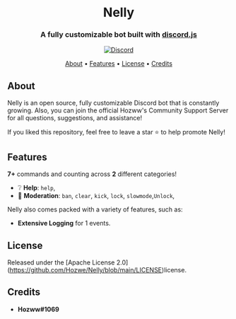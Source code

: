 <h1 align="center">
  <br>
  Nelly
  <br>
</h1>

<h3 align=center>A fully customizable bot built with <a href=https://github.com/discordjs/discord.js>discord.js</a></h3>

<div align=center>

 [![Discord](https://img.shields.io/discord/792957761494712360.svg?label=&logo=discord&logoColor=ffffff&color=7389D8&labelColor=6A7EC2)](https://discord.gg/qrJU8amZFz)

</div>
  
<p align="center">
  <a href="#about">About</a>
  •
  <a href="#Features">Features</a>
  •
  <a href="#license">License</a>
  •
  <a href="#credits">Credits</a>
</p>

## About
Nelly is an open source, fully customizable Discord bot that is constantly growing. Also, you can join the official Hozww's Community Support Server for all questions, suggestions, and assistance! 

If you liked this repository, feel free to leave a star ⭐ to help promote Nelly!

## Features

**7+** commands and counting across **2** different categories!

*   ❔  **Help**: `help`,
*   🚓  **Moderation**: `ban`, `clear`, `kick`, `lock`, `slowmode`,`Unlock`, 

Nelly also comes packed with a variety of features, such as:

* **Extensive Logging** for 1 events.

## License
Released under the [Apache License 2.0] (https://github.com/Hozwe/Nelly/blob/main/LICENSE)license.

## Credits

* **Hozww#1069** 
